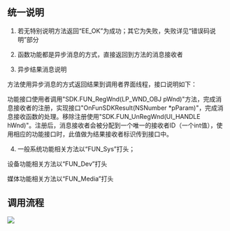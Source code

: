 ## 统一说明

1) 若无特别说明方法返回“EE_OK”为成功；其它为失败，失败详见“错误码说明”部分

2) 函数功能都是异步消息的方式，直接返回到方法的消息接收者

3) 异步结果消息说明

方法使用异步消息的方式返回结果到调用者界面线程，接口说明如下：

功能接口使用者调用"SDK.FUN_RegWnd(LP_WND_OBJ pWnd)"方法，完成消息接收者的注册，实现接口"OnFunSDKResult(NSNumber  *pParam)"，完成消息接收函数的处理。移除注册使用"SDK.FUN_UnRegWnd(UI_HANDLE hWnd)"。注册后，消息接收者会被分配到一个唯一的接收者ID（一个int值），使用相应的功能接口时，此值做为结果接收者标识传到接口中。

4) 一般系统功能相关方法以“FUN_Sys”打头；

设备功能相关方法以“FUN_Dev”打头

媒体功能相关方法以“FUN_Media”打头

## 调用流程

<div><img src="http://open.xmeye.net/upload/image/20160718/1468826344240087644.png"></div>
<div></div>
